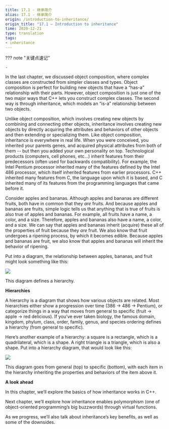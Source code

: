 ```yaml
---
title: 17.1 - 继承简介
alias: 17.1 - 继承简介
origin: /introduction-to-inheritance/
origin_title: "17.1 — Introduction to inheritance"
time: 2020-12-21
type: translation
tags:
- inheritance
---
```


??? note "关键点速记"
	
	-

In the last chapter, we discussed object composition, where complex classes are constructed from simpler classes and types. Object composition is perfect for building new objects that have a “has-a” relationship with their parts. However, object composition is just one of the two major ways that C++ lets you construct complex classes. The second way is through inheritance, which models an “is-a” relationship between two objects.

Unlike object composition, which involves creating new objects by combining and connecting other objects, inheritance involves creating new objects by directly acquiring the attributes and behaviors of other objects and then extending or specializing them. Like object composition, inheritance is everywhere in real life. When you were conceived, you inherited your parents genes, and acquired physical attributes from both of them -- but then you added your own personality on top. Technological products (computers, cell phones, etc…) inherit features from their predecessors (often used for backwards compatibility). For example, the Intel Pentium processor inherited many of the features defined by the Intel 486 processor, which itself inherited features from earlier processors. C++ inherited many features from C, the language upon which it is based, and C inherited many of its features from the programming languages that came before it.

Consider apples and bananas. Although apples and bananas are different fruits, both have in common that they _are_ fruits. And because apples and bananas are fruits, simple logic tells us that anything that is true of fruits is also true of apples and bananas. For example, all fruits have a name, a color, and a size. Therefore, apples and bananas also have a name, a color, and a size. We can say that apples and bananas inherit (acquire) these all of the properties of fruit because they _are_ fruit. We also know that fruit undergoes a ripening process, by which it becomes edible. Because apples and bananas are fruit, we also know that apples and bananas will inherit the behavior of ripening.

Put into a diagram, the relationship between apples, bananas, and fruit might look something like this:

![](http://learncpp.com/images/CppTutorial/Section11/FruitInheritance.gif)

This diagram defines a hierarchy.

**Hierarchies**

A hierarchy is a diagram that shows how various objects are related. Most hierarchies either show a progression over time (386 -> 486 -> Pentium), or categorize things in a way that moves from general to specific (fruit -> apple -> red delicious). If you’ve ever taken biology, the famous domain, kingdom, phylum, class, order, family, genus, and species ordering defines a hierarchy (from general to specific).

Here’s another example of a hierarchy: a square is a rectangle, which is a quadrilateral, which is a shape. A right triangle is a triangle, which is also a shape. Put into a hierarchy diagram, that would look like this:

![](http://learncpp.com/images/CppTutorial/Section11/ShapesInheritance.gif)

This diagram goes from general (top) to specific (bottom), with each item in the hierarchy inheriting the properties and behaviors of the item above it.

**A look ahead**

In this chapter, we’ll explore the basics of how inheritance works in C++.

Next chapter, we’ll explore how inheritance enables polymorphism (one of object-oriented programming’s big buzzwords) through virtual functions.

As we progress, we’ll also talk about inheritance’s key benefits, as well as some of the downsides.
